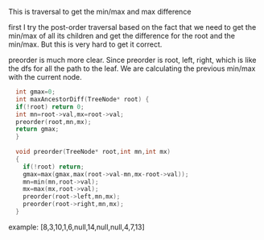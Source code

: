 This is traversal to get the min/max and max difference

first I try the post-order traversal based on the fact that we need to get the min/max of all its children and get the difference for the root and the min/max. But this is very hard to get it correct.

preorder is much more clear. Since preorder is root, left, right, which is like the dfs for all the path to the leaf. We are calculating the previous min/max with the current node.

```cpp
  int gmax=0;
  int maxAncestorDiff(TreeNode* root) {
  if(!root) return 0;
  int mn=root->val,mx=root->val;
  preorder(root,mn,mx);
  return gmax;
  }
  
  void preorder(TreeNode* root,int mn,int mx)
  {
    if(!root) return;
    gmax=max(gmax,max(root->val-mn,mx-root->val));
    mn=min(mn,root->val);
    mx=max(mx,root->val);
    preorder(root->left,mn,mx);
    preorder(root->right,mn,mx);
  }
```

example: [8,3,10,1,6,null,14,null,null,4,7,13]

